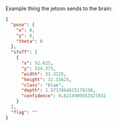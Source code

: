 Example thing the jetson sends to the brain:
```json
{
  "pose": {
    "x": 0,
    "y": 0,
    "theta": 0
  },
  "stuff": [
    {
      "x": 52.625,
      "y": 324.375,
      "width": 33.3125,
      "height": 32.15625,
      "class": "blue",
      "depth": 1.5737864825178338,
      "confidence": 0.6214909553527832
    }
  ],
  "flag": ""
}
```
